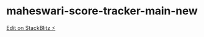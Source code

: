 # maheswari-score-tracker-main-new

[Edit on StackBlitz ⚡️](https://stackblitz.com/edit/maheswari-score-tracker-app-7pygzn)